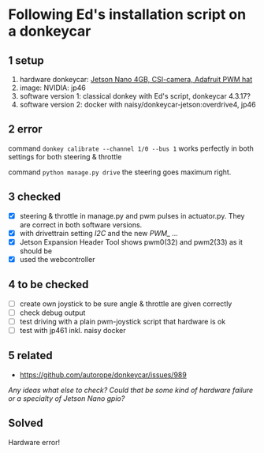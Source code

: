# Following Ed's installation script on a donkeycar

## 1 setup
1. hardware donkeycar: [Jetson Nano 4GB, CSI-camera, Adafruit PWM hat](https://github.com/connected-autonomous-mobility/50-hardware/blob/master/build_hardware_ValleyCrawler.md)
2. image: NVIDIA: jp46
3. software version 1: classical donkey with Ed's script, donkeycar 4.3.17?
4. software version 2: docker with naisy/donkeycar-jetson:overdrive4, jp46

## 2 error
command 
```donkey calibrate --channel 1/0 --bus 1``` 
works perfectly in both settings for both steering & throttle

command
```python manage.py drive``` 
the steering goes maximum right.

## 3 checked
- [x] steering & throttle in manage.py and pwm pulses in actuator.py. They are correct in both software versions.
- [x] with drivettrain setting *I2C* and the new *PWM_ ...*
- [x] Jetson Expansion Header Tool shows pwm0(32) and pwm2(33) as it should be
- [x] used the webcontroller

## 4 to be checked
- [ ] create own joystick to be sure angle & throttle are given correctly
- [ ] check debug output
- [ ] test driving with a plain pwm-joystick script that hardware is ok
- [ ] test with jp461 inkl. naisy docker

## 5 related
- https://github.com/autorope/donkeycar/issues/989

*Any ideas what else to check? Could that be some kind of hardware failure or a specialty of Jetson Nano gpio?*

## Solved
Hardware error!
